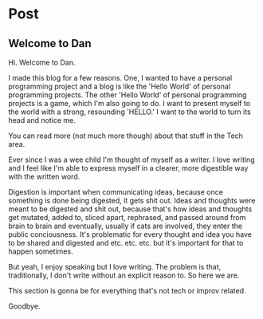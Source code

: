 Post
===

Welcome to Dan
---

Hi. Welcome to Dan.

I made this blog for a few reasons. One, I wanted to have a personal programming project and a blog is like the 'Hello World' of personal programming projects. The other 'Hello World' of personal programming projects is a game, which I'm also going to do. I want to present myself to the world with a strong, resounding 'HELLO.' I want to the world to turn its head and notice me.

You can read more (not much more though) about that stuff in the Tech area.

Ever since I was a wee child I'm thought of myself as a writer. I love writing and I feel like I'm able to express myself in a clearer, more digestible way with the written word. 

Digestion is important when communicating ideas, because once something is done being digested, it gets shit out. Ideas and thoughts were meant to be digested and shit out, because that's how ideas and thoughts get mutated, added to, sliced apart, rephrased, and passed around from brain to brain and eventually, usually if cats are involved, they enter the public conciousness. It's problematic for every thought and idea you have to be shared and digested and etc. etc. etc. but it's important for that to happen sometimes. 

But yeah, I enjoy speaking but I love writing. The problem is that, traditionally, I don't write without an explicit reason to. So here we are.

This section is gonna be for everything that's not tech or improv related.

Goodbye.
